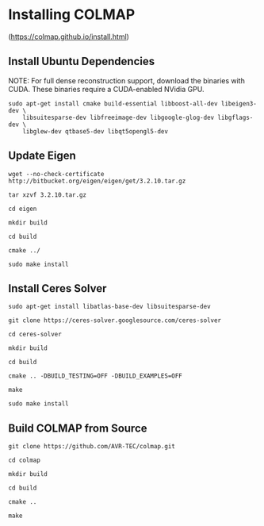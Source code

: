 # Installing COLMAP
(https://colmap.github.io/install.html)



Install Ubuntu Dependencies
---------------------------------------------------------------------------------
NOTE: For full dense reconstruction support, download the binaries with CUDA.
      These binaries require a CUDA-enabled NVidia GPU.

```
sudo apt-get install cmake build-essential libboost-all-dev libeigen3-dev \
    libsuitesparse-dev libfreeimage-dev libgoogle-glog-dev libgflags-dev \
    libglew-dev qtbase5-dev libqt5opengl5-dev
```


Update Eigen
---------------------------------------------------------------------------------
```
wget --no-check-certificate http://bitbucket.org/eigen/eigen/get/3.2.10.tar.gz

tar xzvf 3.2.10.tar.gz

cd eigen

mkdir build

cd build

cmake ../

sudo make install
```


Install Ceres Solver
---------------------------------------------------------------------------------
```
sudo apt-get install libatlas-base-dev libsuitesparse-dev

git clone https://ceres-solver.googlesource.com/ceres-solver

cd ceres-solver

mkdir build

cd build

cmake .. -DBUILD_TESTING=OFF -DBUILD_EXAMPLES=OFF

make

sudo make install
```


Build COLMAP from Source 
---------------------------------------------------------------------------------
```
git clone https://github.com/AVR-TEC/colmap.git

cd colmap

mkdir build

cd build

cmake ..

make
```
